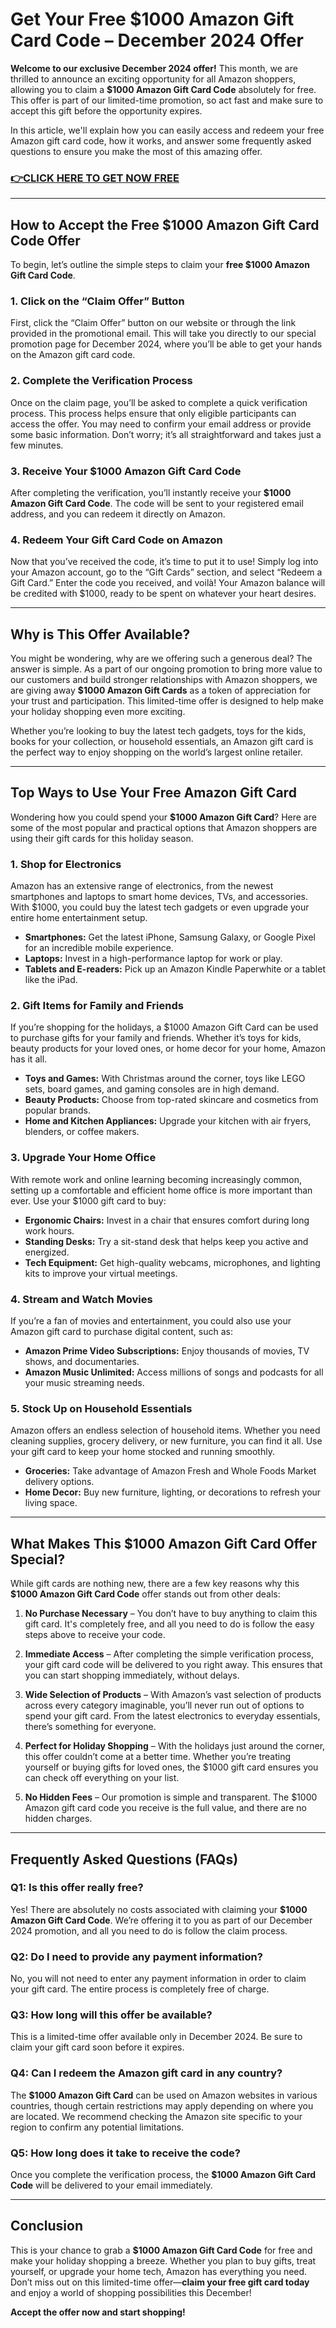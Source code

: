 # Get Your Free $1000 Amazon Gift Card Code – December 2024 Offer

**Welcome to our exclusive December 2024 offer!** This month, we are thrilled to announce an exciting opportunity for all Amazon shoppers, allowing you to claim a **$1000 Amazon Gift Card Code** absolutely for free. This offer is part of our limited-time promotion, so act fast and make sure to accept this gift before the opportunity expires. 

In this article, we'll explain how you can easily access and redeem your free Amazon gift card code, how it works, and answer some frequently asked questions to ensure you make the most of this amazing offer.

### [👉CLICK HERE TO GET NOW FREE](https://freeforyou.xyz/amazon/go/codes/)

---

## How to Accept the Free $1000 Amazon Gift Card Code Offer

To begin, let’s outline the simple steps to claim your **free $1000 Amazon Gift Card Code**.

### 1. **Click on the “Claim Offer” Button**

First, click the “Claim Offer” button on our website or through the link provided in the promotional email. This will take you directly to our special promotion page for December 2024, where you’ll be able to get your hands on the Amazon gift card code.

### 2. **Complete the Verification Process**

Once on the claim page, you’ll be asked to complete a quick verification process. This process helps ensure that only eligible participants can access the offer. You may need to confirm your email address or provide some basic information. Don’t worry; it’s all straightforward and takes just a few minutes.

### 3. **Receive Your $1000 Amazon Gift Card Code**

After completing the verification, you’ll instantly receive your **$1000 Amazon Gift Card Code**. The code will be sent to your registered email address, and you can redeem it directly on Amazon.

### 4. **Redeem Your Gift Card Code on Amazon**

Now that you’ve received the code, it’s time to put it to use! Simply log into your Amazon account, go to the “Gift Cards” section, and select “Redeem a Gift Card.” Enter the code you received, and voilà! Your Amazon balance will be credited with $1000, ready to be spent on whatever your heart desires.

---

## Why is This Offer Available?

You might be wondering, why are we offering such a generous deal? The answer is simple. As a part of our ongoing promotion to bring more value to our customers and build stronger relationships with Amazon shoppers, we are giving away **$1000 Amazon Gift Cards** as a token of appreciation for your trust and participation. This limited-time offer is designed to help make your holiday shopping even more exciting.

Whether you’re looking to buy the latest tech gadgets, toys for the kids, books for your collection, or household essentials, an Amazon gift card is the perfect way to enjoy shopping on the world’s largest online retailer.

---

## Top Ways to Use Your Free Amazon Gift Card

Wondering how you could spend your **$1000 Amazon Gift Card**? Here are some of the most popular and practical options that Amazon shoppers are using their gift cards for this holiday season.

### 1. **Shop for Electronics**

Amazon has an extensive range of electronics, from the newest smartphones and laptops to smart home devices, TVs, and accessories. With $1000, you could buy the latest tech gadgets or even upgrade your entire home entertainment setup.

- **Smartphones:** Get the latest iPhone, Samsung Galaxy, or Google Pixel for an incredible mobile experience.
- **Laptops:** Invest in a high-performance laptop for work or play.
- **Tablets and E-readers:** Pick up an Amazon Kindle Paperwhite or a tablet like the iPad.

### 2. **Gift Items for Family and Friends**

If you’re shopping for the holidays, a $1000 Amazon Gift Card can be used to purchase gifts for your family and friends. Whether it’s toys for kids, beauty products for your loved ones, or home decor for your home, Amazon has it all. 

- **Toys and Games:** With Christmas around the corner, toys like LEGO sets, board games, and gaming consoles are in high demand.
- **Beauty Products:** Choose from top-rated skincare and cosmetics from popular brands.
- **Home and Kitchen Appliances:** Upgrade your kitchen with air fryers, blenders, or coffee makers.

### 3. **Upgrade Your Home Office**

With remote work and online learning becoming increasingly common, setting up a comfortable and efficient home office is more important than ever. Use your $1000 gift card to buy:

- **Ergonomic Chairs:** Invest in a chair that ensures comfort during long work hours.
- **Standing Desks:** Try a sit-stand desk that helps keep you active and energized.
- **Tech Equipment:** Get high-quality webcams, microphones, and lighting kits to improve your virtual meetings.

### 4. **Stream and Watch Movies**

If you’re a fan of movies and entertainment, you could also use your Amazon gift card to purchase digital content, such as:

- **Amazon Prime Video Subscriptions:** Enjoy thousands of movies, TV shows, and documentaries.
- **Amazon Music Unlimited:** Access millions of songs and podcasts for all your music streaming needs.

### 5. **Stock Up on Household Essentials**

Amazon offers an endless selection of household items. Whether you need cleaning supplies, grocery delivery, or new furniture, you can find it all. Use your gift card to keep your home stocked and running smoothly.

- **Groceries:** Take advantage of Amazon Fresh and Whole Foods Market delivery options.
- **Home Decor:** Buy new furniture, lighting, or decorations to refresh your living space.

---

## What Makes This $1000 Amazon Gift Card Offer Special?

While gift cards are nothing new, there are a few key reasons why this **$1000 Amazon Gift Card Code** offer stands out from other deals:

1. **No Purchase Necessary** – You don’t have to buy anything to claim this gift card. It's completely free, and all you need to do is follow the easy steps above to receive your code.

2. **Immediate Access** – After completing the simple verification process, your gift card code will be delivered to you right away. This ensures that you can start shopping immediately, without delays.

3. **Wide Selection of Products** – With Amazon’s vast selection of products across every category imaginable, you’ll never run out of options to spend your gift card. From the latest electronics to everyday essentials, there’s something for everyone.

4. **Perfect for Holiday Shopping** – With the holidays just around the corner, this offer couldn’t come at a better time. Whether you’re treating yourself or buying gifts for loved ones, the $1000 gift card ensures you can check off everything on your list.

5. **No Hidden Fees** – Our promotion is simple and transparent. The $1000 Amazon gift card code you receive is the full value, and there are no hidden charges.

---

## Frequently Asked Questions (FAQs)

### Q1: Is this offer really free?

Yes! There are absolutely no costs associated with claiming your **$1000 Amazon Gift Card Code**. We’re offering it to you as part of our December 2024 promotion, and all you need to do is follow the claim process.

### Q2: Do I need to provide any payment information?

No, you will not need to enter any payment information in order to claim your gift card. The entire process is completely free of charge.

### Q3: How long will this offer be available?

This is a limited-time offer available only in December 2024. Be sure to claim your gift card soon before it expires.

### Q4: Can I redeem the Amazon gift card in any country?

The **$1000 Amazon Gift Card** can be used on Amazon websites in various countries, though certain restrictions may apply depending on where you are located. We recommend checking the Amazon site specific to your region to confirm any potential limitations.

### Q5: How long does it take to receive the code?

Once you complete the verification process, the **$1000 Amazon Gift Card Code** will be delivered to your email immediately.

---

## Conclusion

This is your chance to grab a **$1000 Amazon Gift Card Code** for free and make your holiday shopping a breeze. Whether you plan to buy gifts, treat yourself, or upgrade your home tech, Amazon has everything you need. Don’t miss out on this limited-time offer—**claim your free gift card today** and enjoy a world of shopping possibilities this December! 

**Accept the offer now and start shopping!**
